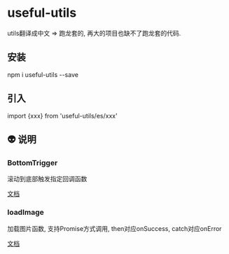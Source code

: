 # useful-utils
utils翻译成中文 => 跑龙套的, 再大的项目也缺不了跑龙套的代码.

## 安装
npm i useful-utils --save

## 引入
import {xxx} from 'useful-utils/es/xxx'

## :alien: 说明 
### BottomTrigger
滚动到底部触发指定回调函数

[文档](https://github.com/383514580/useful-utils/blob/master/docs/BottomTrigger.md)


### loadImage
加载图片函数, 支持Promise方式调用, then对应onSuccess, catch对应onError

[文档](https://github.com/383514580/useful-utils/blob/master/docs/loadImage.md)

